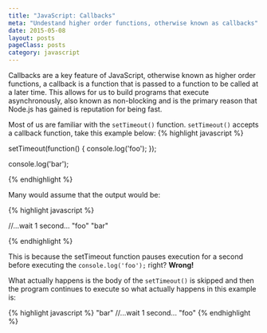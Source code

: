 ```yaml
---
title: "JavaScript: Callbacks"
meta: "Undestand higher order functions, otherwise known as callbacks"
date: 2015-05-08
layout: posts
pageClass: posts
category: javascript
---
```

Callbacks are a key feature of JavaScript, otherwise known as higher order functions, a callback is a function
that is passed to a function to be called at a later time.  This allows for us to build programs that execute
asynchronously, also known as non-blocking and is the primary reason that Node.js has gained is reputation for
being fast.

Most of us are familiar with the `setTimeout()` function.  `setTimeout()` accepts a callback function, take this
example below: 
{% highlight javascript %}

setTimeout(function() {
  console.log('foo');
});

console.log('bar');

{% endhighlight %}
    
Many would assume that the output would be:

{% highlight javascript %}

//...wait 1 second...
"foo"
"bar"

{% endhighlight %}

This is because the setTimeout function pauses execution for a second before executing the `console.log('foo');`
right?  **Wrong!**

What actually happens is the body of the `setTimeout()` is skipped and then the program continues to execute
so what actually happens in this example is:

{% highlight javascript %}
"bar"
//...wait 1 second...
"foo"
{% endhighlight %}
